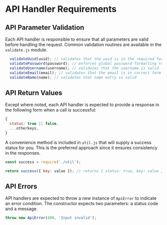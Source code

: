 # API Handler Requirements

## API Parameter Validation

Each API handler is responsible to ensure that all parameters are valid before handling
the request. Common validation routines are available in the `validate.js` module.

```javascript
  validateUuid(uuid); // validates that the uuid is in the required form
  validatePassword(password); // enforces global password formatting requirements
  validateUsername(username); // validates that the username is valid
  validateEmail(email); // validates that the email is in correct form per RFC specifications
  validateName(name); // validates that name entry is valid
```

## API Return Values

Except where noted, each API handler is expected to provide a response in the following form when a call is successful:

```javascript
{
  status: true || false,
  ...otherkeys,
}
```

A convenience method is included in `util.js` that will supply a success status for you. This is the preferred approach since it ensures consistency in the responses.

```javascript
const success = require('./util');

return success({ key: value }); // returns { status: true, key: value }
```

## API Errors

API handlers are expected to throw a new instance of `ApiError` to indicate an error condition. The
constructor expects two parameters: a status code and a message.

```javascript
throw new ApiError(400, 'Input invalid');
```

